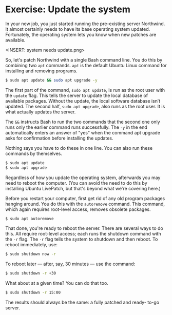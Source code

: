 # Exercise: Update the system

In your new job, you just started running the pre-existing server Northwind. It almost certainly needs to have its base operating system updated. Fortunately, the operating system lets you know when new patches are available.

<INSERT: system needs update.png>

So, let's patch Northwind with a single Bash command line. You do this by combining two `apt` commands. `apt` is the default Ubuntu Linux command for installing and removing programs. 

```bash
$ sudo apt update && sudo apt upgrade -y
```

The first part of the command, `sudo apt update`, is run as the root user with the `update` flag. This tells the server to update the local database of available packages. Without the update, the local software database isn’t updated. The second half, `sudo apt upgrade`, also runs as the root user. It is what actually updates the server. 

The `&&` instructs Bash to run the two commands that the second one only runs only the earlier command runs successfully. The `-y` in the end automatically enters an answer of "yes" when the command apt upgrade asks for confirmation before installing the updates.

Nothing says you have to do these in one line. You can also run these commands by themselves.

```bash
$ sudo apt update
$ sudo apt upgrade
```

Regardless of how you update the operating system, afterwards you may need to reboot the computer. (You can avoid the need to do this by installing Ubuntu LivePatch, but that's beyond what we're covering here.)

Before you restart your computer, first get rid of any old program packages hanging around. You do this with the `autoremove` command. This command, which again requires root-level access, removes obsolete packages.

```bash
$ sudo apt autoremove
```

That done, you're ready to reboot the server. There are several ways to do this. All require root-level access; each runs the shutdown command with the `-r` flag. The `-r` flag tells the system to shutdown and then reboot. To reboot immediately, use:

```bash
$ sudo shutdown now -r
```

To reboot later — after, say, 30 minutes — use the command:

```bash
$ sudo shutdown -r +30
```

What about at a given time? You can do that too.

```bash
$ sudo shutdown -r 15:00
```

The results should always be the same: a fully patched and ready- to-go server.